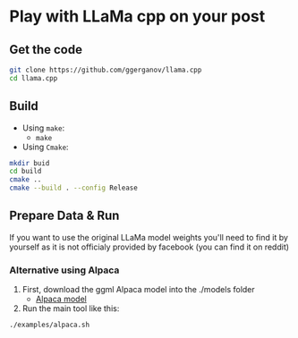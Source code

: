 # Play with LLaMa cpp on your post

## Get the code 

```bash
git clone https://github.com/ggerganov/llama.cpp
cd llama.cpp
```
## Build
- Using ```make```:
    - ```make```
- Using ```Cmake```:
```bash
mkdir buid
cd build
cmake ..
cmake --build . --config Release
```

## Prepare Data & Run

If you want to use the original LLaMa model weights you'll need to find it by yourself as it is not officialy provided by facebook (you can find it on reddit)

### Alternative using Alpaca
1. First, download the ggml Alpaca model into the ./models folder
    - [Alpaca model](https://huggingface.co/Sosaka/Alpaca-native-4bit-ggml/blob/main/ggml-alpaca-7b-q4.bin)
2. Run the main tool like this:
```bash
./examples/alpaca.sh
```